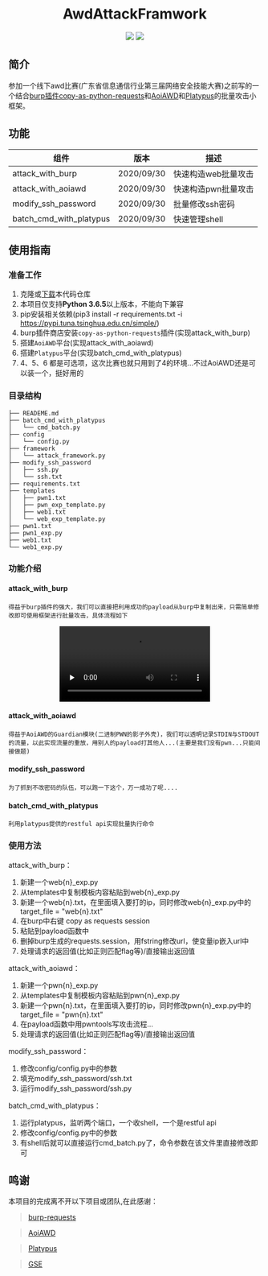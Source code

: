 <h1 align="center">AwdAttackFramwork</h1>
<p align="center">
<img src="https://img.shields.io/badge/version-2020.09.30-green.svg?longCache=true&style=for-the-badge">
<img src="https://img.shields.io/badge/license-MIT-blue.svg?longCache=true&style=for-the-badge">
</p>



## 简介
参加一个线下awd比赛(广东省信息通信行业第三届网络安全技能大赛)之前写的一个结合[burp插件copy-as-python-requests](https://github.com/portswigger/copy-as-python-requests)和[AoiAWD](https://github.com/DasSecurity-Labs/AoiAWD)和[Platypus](https://github.com/WangYihang/Platypus)的批量攻击小框架。

## 功能
| 组件                    | 版本       | 描述                |
| ----------------------- | ---------- | ------------------- |
| attack_with_burp        | 2020/09/30 | 快速构造web批量攻击 |
| attack_with_aoiawd      | 2020/09/30 | 快速构造pwn批量攻击 |
| modify_ssh_password     | 2020/09/30 | 批量修改ssh密码     |
| batch_cmd_with_platypus | 2020/09/30 | 快速管理shell       |

## 使用指南

### 准备工作

1. 克隆或[下载](https://github.com/Dawnnnnnn/AwdAttackFramework)本代码仓库
2. 本项目仅支持<strong>Python 3.6.5</strong>以上版本，不能向下兼容
3. pip安装相关依赖(pip3 install -r requirements.txt -i https://pypi.tuna.tsinghua.edu.cn/simple/)
4. burp插件商店安装`copy-as-python-requests`插件(实现attack_with_burp)
5. 搭建`AoiAWD`平台(实现attack_with_aoiawd)
6. 搭建`Platypus`平台(实现batch_cmd_with_platypus)
7. 4、5、6 都是可选项，这次比赛也就只用到了4的环境...不过AoiAWD还是可以装一个，挺好用的

### 目录结构
```tree
├── READEME.md
├── batch_cmd_with_platypus
│   └── cmd_batch.py
├── config
│   └── config.py
├── framework
│   └── attack_framework.py
├── modify_ssh_password
│   ├── ssh.py
│   └── ssh.txt
├── requirements.txt
├── templates
│   ├── pwn1.txt
│   ├── pwn_exp_template.py
│   ├── web1.txt
│   └── web_exp_template.py
├── pwn1.txt
├── pwn1_exp.py
├── web1.txt
└── web1_exp.py
```

### 功能介绍

#### attack_with_burp
```
得益于burp插件的强大，我们可以直接把利用成功的payload从burp中复制出来，只需简单修改即可使用框架进行批量攻击，具体流程如下
```


<p align="center">
<video id="video" controls="" preload="none">
      <source id="mp4" src="demo.mp4" type="video/mp4">
</video>
</p>


#### attack_with_aoiawd
```
得益于AoiAWD的Guardian模块(二进制PWN的影子外壳)，我们可以透明记录STDIN与STDOUT的流量，以此实现流量的重放，用别人的payload打其他人...(主要是我们没有pwn...只能间接做题)
```

#### modify_ssh_password
```
为了抓到不改密码的队伍，可以跑一下这个，万一成功了呢....
```

#### batch_cmd_with_platypus
```
利用platypus提供的restful api实现批量执行命令
```

### 使用方法
attack_with_burp：
1. 新建一个web{n}_exp.py
2. 从templates中复制模板内容粘贴到web{n}_exp.py
3. 新建一个web{n}.txt，在里面填入要打的ip，同时修改web{n}_exp.py中的 target_file = "web{n}.txt"
4. 在burp中右键 copy as requests session
5. 粘贴到payload函数中
6. 删掉burp生成的requests.session，用fstring修改url，使变量ip嵌入url中
7. 处理请求的返回值(比如正则匹配flag等)/直接输出返回值

attack_with_aoiawd：
1. 新建一个pwn{n}_exp.py
2. 从templates中复制模板内容粘贴到pwn{n}_exp.py
3. 新建一个pwn{n}.txt，在里面填入要打的ip，同时修改pwn{n}_exp.py中的 target_file = "pwn{n}.txt"
4. 在payload函数中用pwntools写攻击流程...
5. 处理请求的返回值(比如正则匹配flag等)/直接输出返回值

modify_ssh_password：
1. 修改config/config.py中的参数
2. 填充modify_ssh_password/ssh.txt
3. 运行modify_ssh_password/ssh.py

batch_cmd_with_platypus：
1. 运行platypus，监听两个端口，一个收shell，一个是restful api
2. 修改config/config.py中的参数
3. 有shell后就可以直接运行cmd_batch.py了，命令参数在该文件里直接修改即可

## 鸣谢

本项目的完成离不开以下项目或团队,在此感谢：

> [burp-requests](https://github.com/silentsignal/burp-requests)

> [AoiAWD](https://github.com/DasSecurity-Labs/AoiAWD)

> [Platypus](https://github.com/WangYihang/Platypus)

> [GSE](https://game.163.com/)
